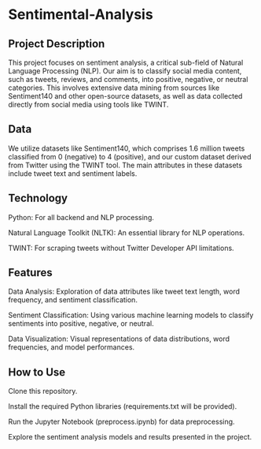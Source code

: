 # Sentimental-Analysis

## Project Description
This project focuses on sentiment analysis, a critical sub-field of Natural Language Processing (NLP). Our aim is to classify social media content, such as tweets, reviews, and comments, into positive, negative, or neutral categories. This involves extensive data mining from sources like Sentiment140 and other open-source datasets, as well as data collected directly from social media using tools like TWINT.

## Data
We utilize datasets like Sentiment140, which comprises 1.6 million tweets classified from 0 (negative) to 4 (positive), and our custom dataset derived from Twitter using the TWINT tool. The main attributes in these datasets include tweet text and sentiment labels.

## Technology
Python: For all backend and NLP processing.

Natural Language Toolkit (NLTK): An essential library for NLP operations.

TWINT: For scraping tweets without Twitter Developer API limitations.

## Features
Data Analysis: Exploration of data attributes like tweet text length, word frequency, and sentiment classification.

Sentiment Classification: Using various machine learning models to classify sentiments into positive, negative, or neutral.

Data Visualization: Visual representations of data distributions, word frequencies, and model performances.

## How to Use
Clone this repository.

Install the required Python libraries (requirements.txt will be provided).

Run the Jupyter Notebook (preprocess.ipynb) for data preprocessing.

Explore the sentiment analysis models and results presented in the project.
